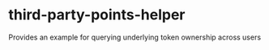 # third-party-points-helper
Provides an example for querying underlying token ownership across users
